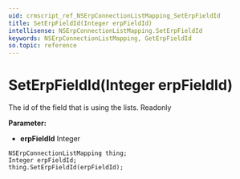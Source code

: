```yaml
---
uid: crmscript_ref_NSErpConnectionListMapping_SetErpFieldId
title: SetErpFieldId(Integer erpFieldId)
intellisense: NSErpConnectionListMapping.SetErpFieldId
keywords: NSErpConnectionListMapping, GetErpFieldId
so.topic: reference
---
```


# SetErpFieldId(Integer erpFieldId)

The id of the field that is using the lists. Readonly

**Parameter:** 
* **erpFieldId** Integer

```crmscript
NSErpConnectionListMapping thing;
Integer erpFieldId;
thing.SetErpFieldId(erpFieldId);
```

